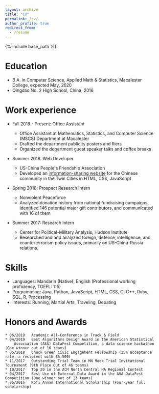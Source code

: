 ```yaml
---
layout: archive
title: "CV"
permalink: /cv/
author_profile: true
redirect_from:
  - /resume
---
```


{% include base_path %}

Education
======
* B.A. in Computer Science, Applied Math & Statistics, Macalester College, expected May, 2020
* Qingdao No. 2 High School, China, 2016

Work experience
======
* Fall 2018 - Present: Office Assistant
  * Office Assistant at Mathematics, Statistics, and Computer Science (MSCS) Department at Macalester
  * Drafted the department publicity posters and fliers
  * Organized the department guest speaker talks and coffee breaks

* Summer 2018: Web Developer
  * US-China People's Friendship Association
  * Developed an [information-sharing website](https://uscpfa-mn.org) for the Chinese community in the Twin Cities in
HTML, CSS, JavaScript

* Spring 2018: Prospect Research Intern
  * Nonviolent Peaceforce
  * Analyzed donation history from national fundraising campaigns, identified 146 potential
major gift contributors, and communicated with 16 of them

* Summer 2017: Research Intern
  * Center for Political-Military Analysis, Hudson Institute
  * Researched and and analyzed foreign, defense, intelligence, and counterterrorism policy issues, primarily on US-China-Russia relations.

Skills
======
* Languages: Mandarin (Native), English (Professional working proficiency, TOEFL: 115)
* Programming: Java, Python, JavaScript, HTML, CSS, C, C++, Ruby, SQL, R, Processing
* Interests: Running, Martial Arts, Traveling, Debating

Honors and Awards
======
	* 06/2019	Academic All-Conference in Track & Field
	* 04/2019	Best Algorithms Design Award in the American Statistical
		Association (ASA) DataFest Competition, a data science hackathon (One winner out of 16 teams)
	* 05/2018	Chuck Green Civic Engagement Fellowship (25% acceptance rate, a recipient with $5,500)
	* 11/2017	Outstanding Trial Team in MN Mock Trial Invitational Tournament (9th Place Out of 46 teams)
	* 10/2017	Top 20 in the ACM North Central NA Regional Contest
	* 04/2017	Best Use of External Data Award in the ASA DataFest Competition (One winner out of 13 teams)
	* 05/2016	Kofi Annan International Scholarship (Four-year full scholarship)
